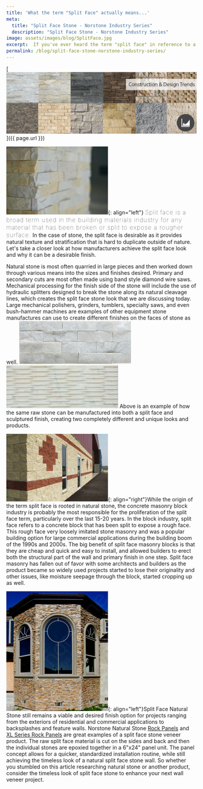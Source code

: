 ```yaml
---
title: 'What the term "Split Face" actually means...'
meta:
  title: "Split Face Stone - Norstone Industry Series"
  description: "Split Face Stone - Norstone Industry Series"
image: assets/images/blog/SplitFace.jpg
excerpt:  If you've ever heard the term "split face" in reference to a building material and weren't quite sure what that meant - you're not alone! This is maybe one of the broadest and most over-used terms in the stone industry and can be used to describe almost any product with a natural, unprocessed finish. Today's blog discusses more about what split face means throughout the industry, how split face products are made, and why they might be a good fit for your next project!
permalink: /blog/split-face-stone-norstone-industry-series/
---
```


[![Split face](/assets/images/blog/SplitFace.jpg)]({{ page.url }})

![Split face stone Ivory](/assets/images/blog/Split-Face-Stone---Ivory.jpg){: align="left"} <span style="font-size:16px;font-weight:lighter;letter-spacing:1px">Split face is a broad term used in the building materials industry for any material that has been broken or split to expose a rougher surface.</span> In the case of stone, the split face is desirable as it provides natural texture and stratification that is hard to duplicate outside of nature. Let's take a closer look at how manufacturers achieve the split face look and why it can be a desirable finish.

Natural stone is most often quarried in large pieces and then worked down through various means into the sizes and finishes desired. Primary and secondary cuts are most often made using band style diamond wire saws. Mechanical processing for the finish side of the stone will include the use of hydraulic splitters designed to break the stone along its natural cleavage lines, which creates the split face stone look that we are discussing today. Large mechanical polishers, grinders, tumblers, specialty saws, and even bush-hammer machines are examples of other equipment stone manufactures can use to create different finishes on the faces of stone as well.
![Split face stone white rock panel](/assets/images/blog/Split-Face-Stone---White-Rock-Panel.jpg)![Split face stone white sculptured](/assets/images/blog/Split-Face-Stone---White-Sculptured.jpg)
Above is an example of how the same raw stone can be manufactured into both a split face and sculptured finish, creating two completely different and unique looks and products.

![Split face masonry block](/assets/images/blog/Split-Face-Masonry-Block.jpg){: align="right"}While the origin of the term split face is rooted in natural stone, the concrete masonry block industry is probably the most responsible for the proliferation of the split face term, particularly over the last 15-20 years. In the block industry, split face refers to a concrete block that has been split to expose a rough face. This rough face very loosely imitated stone masonry and was a popular building option for large commercial applications during the building boom of the 1990s and 2000s. The big benefit of split face masonry blocks is that they are cheap and quick and easy to install, and allowed builders to erect both the structural part of the wall and primary finish in one step. Split face masonry has fallen out of favor with some architects and builders as the product became so widely used projects started to lose their originality and other issues, like moisture seepage through the block, started cropping up as well.

![Split face stone ochre house](/assets/images/blog/Split-Face-Stone---Ochre-House.jpg){: align="left"}Split Face Natural Stone still remains a viable and desired finish option for projects ranging from the exteriors of residential and commercial applications to backsplashes and feature walls. Norstone Natural Stone [Rock Panels](/products/stacked-stone-cladding/) and [XL Series Rock Panels](/products/thin-stone-veneer-panels/) are great examples of a split face stone veneer product. The raw split face material is cut on the sides and back and then the individual stones are epoxied together in a 6"x24" panel unit. The panel concept allows for a quicker, standardized installation routine, while still achieving the timeless look of a natural split face stone wall. So whether you stumbled on this article researching natural stone or another product, consider the timeless look of split face stone to enhance your next wall veneer project.
